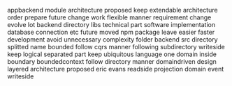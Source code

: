 appbackend module architecture proposed keep extendable architecture order prepare future change work flexible manner requirement change evolve lot backend directory libs technical part software implementation database connection etc future moved npm package leave easier faster development avoid unnecessary complexity folder backend src directory splitted name bounded follow cqrs manner following subdirectory writeside keep logical separated part keep ubiquitous language one domain inside boundary boundedcontext follow directory manner domaindriven design layered architecture proposed eric evans readside projection domain event writeside